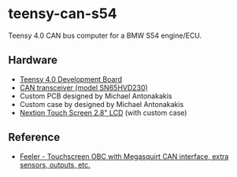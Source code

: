 # teensy-can-s54
Teensy 4.0 CAN bus computer for a BMW S54 engine/ECU.

## Hardware

- [Teensy 4.0 Development Board](https://www.pjrc.com/store/teensy40.html)
- [CAN transceiver (model SN65HVD230)](https://a.co/d/8NQoCtP)
- Custom PCB designed by Michael Antonakakis
- Custom case by designed by Michael Antonakakis
- [Nextion Touch Screen 2.8" LCD](https://a.co/d/9hzx2Ex) (with custom case)

## Reference

- [Feeler - Touchscreen OBC with Megasquirt CAN interface, extra sensors, outputs, etc.](https://www.r3vlimited.com/board/forum/e30-technical-forums/car-audio-electronics/10056513-feeler-touchscreen-obc-with-megasquirt-can-interface-extra-sensors-outputs-etc)
